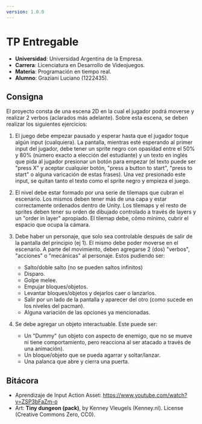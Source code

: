 ```yaml
---
version: 1.0.0
---
```


# TP Entregable

- **Universidad**: Universidad Argentina de la Empresa.
- **Carrera**: Licenciatura en Desarrollo de Videojuegos.
- **Materia**: Programación en tiempo real.
- **Alumno**: Graziani Luciano (1222435).

## Consigna

El proyecto consta de una escena 2D en la cual el jugador podrá moverse y realizar 2 verbos (aclarados más adelante). Sobre esta escena, se deben realizar los siguientes ejercicios:

1. El juego debe empezar pausado y esperar hasta que el jugador toque algún input (cualquiera). La pantalla, mientras esté esperando al primer input del jugador, debe tener un sprite negro con opasidad entre el 50% y 80% (número exacto a elección del estudiante) y un texto en inglés que pida al jugador presionar un botón para empezar (el texto puede ser "press X" y aceptar cualquier botón, "press a button to start", "press to start" o alguna varicación de estas frases). Una vez presionado este input, se quitan tanto el texto como el sprite negro y empieza el juego.
2. El nivel debe estar formado por una serie de tilemaps que cubran el escenario. Los mismos deben tener más de una capa y estar correctamente ordenados dentro de Unity. Los tilemaps y el resto de sprites deben tener su orden de dibujado controlado a través de layers y un "order in layer" apropiado. El tilemap debe, cómo mínimo, cubrir el espacio que ocupa la cámara.
3. Debe haber un personaje, que solo sea controlable después de salir de la pantalla del principio (ej 1). El mismo debe poder moverse en el escenario. A parte del movimiento, deben agregarse 2 (dos) "verbos", "acciones" o "mecánicas" al personaje. Estos pudiendo ser:

   - Salto/doble salto (no se pueden saltos infinitos)
   - Disparo.
   - Golpe melee.
   - Empujar bloques/objetos.
   - Levantar bloques/objetos y dejarlos caer o lanzarlos.
   - Salir por un lado de la pantalla y aparecer del otro (como sucede en los niveles del pacman).
   - Alguna variación de las opciones ya mencionadas.

4. Se debe agregar un objeto interactuable. Este puede ser:
   - Un "Dummy" (un objeto con aspecto de enemigo, que no se mueve ni tiene comportamiento, pero reacciona al ser atacado a través de una animación).
   - Un bloque/objeto que se pueda agarrar y soltar/lanzar.
   - Una palanca que abre y cierra una puerta.

## Bitácora

- Aprendizaje de Input Action Asset: https://www.youtube.com/watch?v=ZSP3bFaZm-o
- Art: **Tiny dungeon (pack)**, by  Kenney Vleugels (Kenney.nl). License (Creative Commons Zero, CC0).
